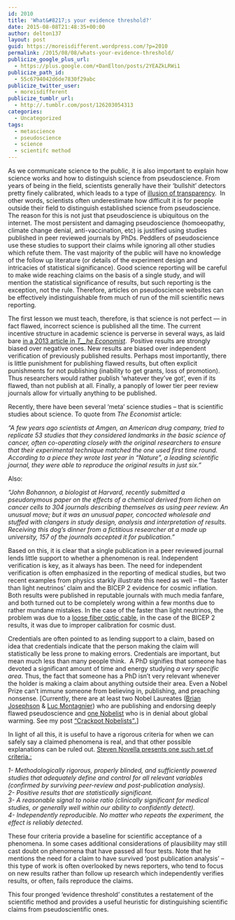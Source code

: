 ```yaml
---
id: 2010
title: 'What&#8217;s your evidence threshold?'
date: 2015-08-08T21:48:35+00:00
author: delton137
layout: post
guid: https://moreisdifferent.wordpress.com/?p=2010
permalink: /2015/08/08/whats-your-evidence-threshold/
publicize_google_plus_url:
  - https://plus.google.com/+DanElton/posts/2YEAZkLRWi1
publicize_path_id:
  - 55c6794042d6de7830f29abc
publicize_twitter_user:
  - moreisdifferent
publicize_tumblr_url:
  - http://.tumblr.com/post/126203054313
categories:
  - Uncategorized
tags:
  - metascience
  - pseudoscience
  - science
  - scientifc method
---
```

As we communicate science to the public, it is also important to explain how science works and how to distinguish science from pseudoscience. From years of being in the field, scientists generally have their &#8216;bullshit&#8217; detectors pretty finely calibrated, which leads to a type of [illusion of transparency](https://en.wikipedia.org/wiki/Illusion_of_transparency).  In other words, scientists often underestimate how difficult it is for people outside their field to distinguish established science from pseudoscience. The reason for this is not just that pseudoscience is ubiquitous on the internet. The most persistent and damaging pseudoscience (homoeopathy, climate change denial, anti-vaccination, etc) is justified using studies published in peer reviewed journals by PhDs. Peddlers of pseudoscience use these studies to support their claims while ignoring all other studies which refute them. The vast majority of the public will have no knowledge of the follow up literature (or details of the experiment design and intricacies of statistical significance). Good science reporting will be careful to make wide reaching claims on the basis of a single study, and will mention the statistical significance of results, but such reporting is the exception, not the rule. Therefore, articles on pseudoscience websites can be effectively indistinguishable from much of run of the mill scientific news reporting.
  
<!--more-->


  
The first lesson we must teach, therefore, is that science is not perfect &#8212; in fact flawed, incorrect science is published all the time. The current incentive structure in academic science is perverse in several ways, as laid bare [in a 2013 article in _T__he Economist_](http://www.economist.com/news/briefing/21588057-scientists-think-science-self-correcting-alarming-degree-it-not-trouble#LMcgFVuAEA3mcuiy.99).  Positive results are strongly biased over negative ones. New results are biased over independent verification of previously published results. Perhaps most importantly, there is little punishment for publishing flawed results, but often explicit punishments for not publishing (inability to get grants, loss of promotion). Thus researchers would rather publish &#8216;whatever they&#8217;ve got&#8217;, even if its flawed, than not publish at all. Finally, a panoply of lower tier peer review journals allow for virtually anything to be published.

Recently, there have been several &#8216;meta&#8217; science studies &#8211; that is scientific studies about science. To quote from _The Economist_ article:
  
_&#8220;A few years ago scientists at Amgen, an American drug company, tried to replicate 53 studies that they considered landmarks in the basic science of cancer, often co-operating closely with the original researchers to ensure that their experimental technique matched the one used first time round. According to a piece they wrote last year in &#8220;Nature&#8221;, a leading scientific journal, they were able to reproduce the original results in just six.&#8221;_
  
Also:
  
_&#8220;John Bohannon, a biologist at Harvard, recently submitted a pseudonymous paper on the effects of a chemical derived from lichen on cancer cells to 304 journals describing themselves as using peer review. An unusual move; but it was an unusual paper, concocted wholesale and stuffed with clangers in study design, analysis and interpretation of results. Receiving this dog’s dinner from a fictitious researcher at a made up university, 157 of the journals accepted it for publication.&#8221;_

<div class="copy-paste-block">
  <p>
    Based on this, it is clear that a single publication in a peer reviewed journal lends little support to whether a phenomenon is real. Independent verification is key, as it always has been. The need for independent verification is often emphasized in the reporting of medical studies, but two recent examples from physics starkly illustrate this need as well &#8211; the &#8216;faster than light neutrinos&#8217; claim and the BICEP 2 evidence for cosmic inflation. Both results were published in reputable journals with much media fanfare, and both turned out to be completely wrong within a few months due to rather mundane mistakes. In the case of the faster than light neutrinos, the problem was due to a <a href="https://en.wikipedia.org/wiki/Faster-than-light_neutrino_anomaly" target="_blank">loose fiber optic cable</a>, in the case of the BICEP 2 results, it was due to improper calibration for cosmic dust.
  </p>
  
  <p>
    Credentials are often pointed to as lending support to a claim, based on idea that credentials indicate that the person making the claim will statistically be less prone to making errors. Credentials are important, but mean much less than many people think.  A PhD signifies that someone has devoted a significant amount of time and energy studying <em>a very specific area</em>. Thus, the fact that someone has a PhD isn&#8217;t very relevant whenever the holder is making a claim about anything outside their area. Even a Nobel Prize can&#8217;t immune someone from believing in, publishing, and preaching nonsense. [Currently, there are at least two Nobel Laureates (<a href="https://en.wikipedia.org/wiki/Brian_Josephson" target="_blank">Brian Josephson</a> & <span class="st"><a href="https://en.wikipedia.org/wiki/Luc_Montagnier" target="_blank"> Luc Montagnier</a></span>) who are publishing and endorsing deeply flawed pseudoscience and <a href="https://en.wikipedia.org/wiki/Ivar_Giaever" target="_blank">one Nobelist</a> who is in denial about global warming. See my post <a href="https://moreisdifferent.wordpress.com/2015/10/11/crackpot-nobelists/">&#8220;Crackpot Nobelists&#8221;<em>.</em></a>]
  </p>
  
  <p>
    In light of all this, it is useful to have a rigorous criteria for when we can safely say a claimed phenomena is real, and that other possible explanations can be ruled out. <a href="https://www.sciencebasedmedicine.org/evidence-thresholds/" target="_blank">Steven Novella presents one such set of criteria.:</a>
  </p>
  
  <p>
    <em>1- Methodologically rigorous, properly blinded, and sufficiently powered studies that adequately define and control for all relevant variables (confirmed by surviving peer-review and post-publication analysis).</em><br /> <em> 2- Positive results that are statistically significant.</em><br /> <em> 3- A reasonable signal to noise ratio (clinically significant for medical studies, or generally well within our ability to confidently detect).</em><br /> <em> 4- Independently reproducible. No matter who repeats the experiment, the effect is reliably detected.</em>
  </p>
  
  <p>
    These four criteria provide a baseline for scientific acceptance of a phenomena. In some cases additional considerations of plausibility may still cast doubt on phenomena that have passed all four tests. Note that he mentions the need for a claim to have survived &#8216;post publication analysis&#8217; &#8211; this type of work is often overlooked by news reporters, who tend to focus on new results rather than follow up research which independently verifies results, or often, fails reproduce the claims.
  </p>
  
  <p>
    This four pronged &#8216;evidence threshold&#8217; constitutes a restatement of the scientific method and provides a useful heuristic for distinguishing scientific claims from pseudoscientific ones.
  </p>
</div>